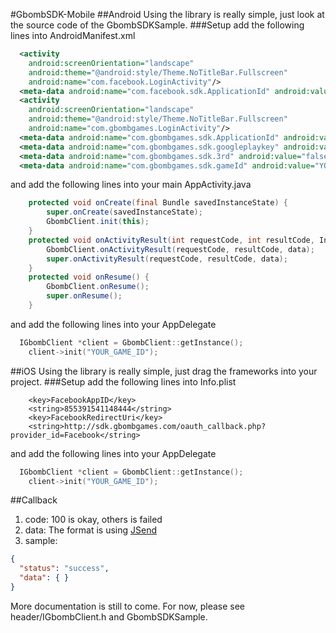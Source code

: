 #GbombSDK-Mobile
##Android
Using the library is really simple, just look at the source code of the GbombSDKSample.
###Setup
add the following lines into AndroidManifest.xml
```xml
  <activity
    android:screenOrientation="landscape"
    android:theme="@android:style/Theme.NoTitleBar.Fullscreen"
    android:name="com.facebook.LoginActivity"/>
  <meta-data android:name="com.facebook.sdk.ApplicationId" android:value="@string/facebook_app_id"/>
  <activity
    android:screenOrientation="landscape"
    android:theme="@android:style/Theme.NoTitleBar.Fullscreen"
    android:name="com.gbombgames.LoginActivity"/>
  <meta-data android:name="com.gbombgames.sdk.ApplicationId" android:value="@string/gbomb_app_id"/>
  <meta-data android:name="com.gbombgames.sdk.googleplaykey" android:value="YOUR_IAP_KEY" />
  <meta-data android:name="com.gbombgames.sdk.3rd" android:value="false"/>
  <meta-data android:name="com.gbombgames.sdk.gameId" android:value="YOUR_GAME_ID"/>
```
and add the following lines into your main AppActivity.java
```java
	protected void onCreate(final Bundle savedInstanceState) {
		super.onCreate(savedInstanceState);
		GbombClient.init(this);
	}
	protected void onActivityResult(int requestCode, int resultCode, Intent data) {
		GbombClient.onActivityResult(requestCode, resultCode, data);
		super.onActivityResult(requestCode, resultCode, data);
	}
	protected void onResume() {
		GbombClient.onResume();
		super.onResume();
	}
```
and add the following lines into your AppDelegate
``` cpp
  IGbombClient *client = GbombClient::getInstance();
	client->init("YOUR_GAME_ID");
```
##iOS
Using the library is really simple, just drag the frameworks into your project.
###Setup
add the following lines into Info.plist
``` plist
	<key>FacebookAppID</key>
	<string>855391541148444</string>
	<key>FacebookRedirectUri</key>
	<string>http://sdk.gbombgames.com/oauth_callback.php?provider_id=Facebook</string>
```
and add the following lines into your AppDelegate
``` cpp
  IGbombClient *client = GbombClient::getInstance();
	client->init("YOUR_GAME_ID");
```
##Callback
1. code: 100 is okay, others is failed
2. data: The format is using [JSend](http://labs.omniti.com/labs/jsend)
3. sample:
``` json
{
  "status": "success", 
  "data": { }
}
```

More documentation is still to come. For now, please see header/IGbombClient.h and GbombSDKSample.
